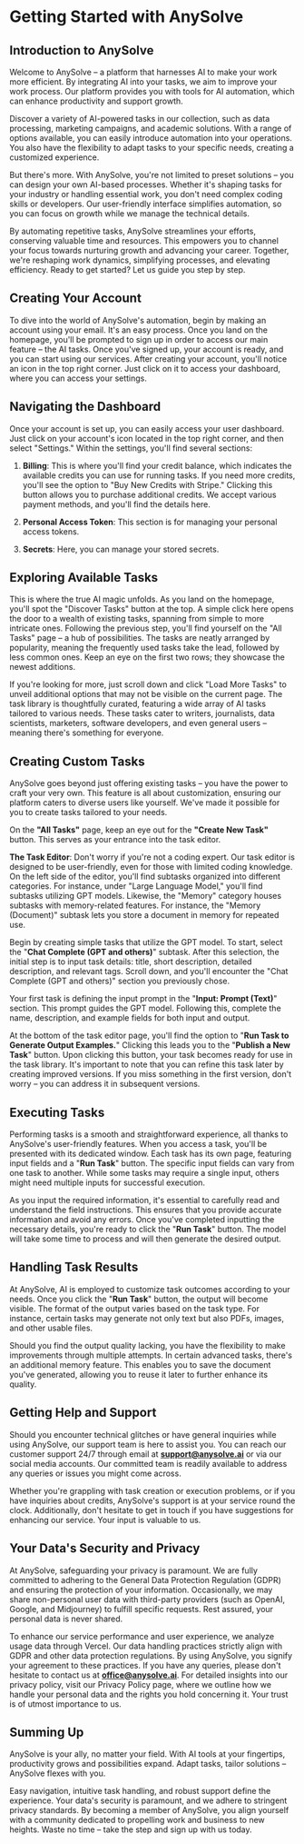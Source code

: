 # Getting Started with AnySolve

## Introduction to AnySolve

Welcome to AnySolve – a platform that harnesses AI to make your work more efficient. By integrating AI into your tasks, we aim to improve your work process. Our platform provides you with tools for AI automation, which can enhance productivity and support growth.

Discover a variety of AI-powered tasks in our collection, such as data processing, marketing campaigns, and academic solutions. With a range of options available, you can easily introduce automation into your operations. You also have the flexibility to adapt tasks to your specific needs, creating a customized experience.

But there's more. With AnySolve, you're not limited to preset solutions – you can design your own AI-based processes. Whether it's shaping tasks for your industry or handling essential work, you don't need complex coding skills or developers. Our user-friendly interface simplifies automation, so you can focus on growth while we manage the technical details.

By automating repetitive tasks, AnySolve streamlines your efforts, conserving valuable time and resources. This empowers you to channel your focus towards nurturing growth and advancing your career. Together, we're reshaping work dynamics, simplifying processes, and elevating efficiency. Ready to get started? Let us guide you step by step.

## Creating Your Account

To dive into the world of AnySolve's automation, begin by making an account using your email. It's an easy process. Once you land on the homepage, you'll be prompted to sign up in order to access our main feature – the AI tasks. Once you've signed up, your account is ready, and you can start using our services. After creating your account, you'll notice an icon in the top right corner. Just click on it to access your dashboard, where you can access your settings.

## Navigating the Dashboard

Once your account is set up, you can easily access your user dashboard. Just click on your account's icon located in the top right corner, and then select "Settings." Within the settings, you'll find several sections:

1. **Billing**: This is where you'll find your credit balance, which indicates the available credits you can use for running tasks. If you need more credits, you'll see the option to "Buy New Credits with Stripe." Clicking this button allows you to purchase additional credits. We accept various payment methods, and you'll find the details here.

2. **Personal Access Token**: This section is for managing your personal access tokens.

3. **Secrets**: Here, you can manage your stored secrets.

## Exploring Available Tasks

This is where the true AI magic unfolds. As you land on the homepage, you'll spot the "Discover Tasks" button at the top. A simple click here opens the door to a wealth of existing tasks, spanning from simple to more intricate ones. Following the previous step, you'll find yourself on the "All Tasks" page – a hub of possibilities. The tasks are neatly arranged by popularity, meaning the frequently used tasks take the lead, followed by less common ones. Keep an eye on the first two rows; they showcase the newest additions.

If you're looking for more, just scroll down and click "Load More Tasks" to unveil additional options that may not be visible on the current page. The task library is thoughtfully curated, featuring a wide array of AI tasks tailored to various needs. These tasks cater to writers, journalists, data scientists, marketers, software developers, and even general users – meaning there's something for everyone.

## Creating Custom Tasks

AnySolve goes beyond just offering existing tasks – you have the power to craft your very own. This feature is all about customization, ensuring our platform caters to diverse users like yourself. We've made it possible for you to create tasks tailored to your needs.

On the **"All Tasks"** page, keep an eye out for the **"Create New Task"** button. This serves as your entrance into the task editor.

**The Task Editor**: Don't worry if you're not a coding expert. Our task editor is designed to be user-friendly, even for those with limited coding knowledge. On the left side of the editor, you'll find subtasks organized into different categories. For instance, under "Large Language Model," you'll find subtasks utilizing GPT models. Likewise, the "Memory" category houses subtasks with memory-related features. For instance, the "Memory (Document)" subtask lets you store a document in memory for repeated use.

Begin by creating simple tasks that utilize the GPT model. To start, select the "**Chat Complete (GPT and others)**" subtask. After this selection, the initial step is to input task details: title, short description, detailed description, and relevant tags. Scroll down, and you'll encounter the "Chat Complete (GPT and others)" section you previously chose.

Your first task is defining the input prompt in the "**Input: Prompt (Text)**" section. This prompt guides the GPT model. Following this, complete the name, description, and example fields for both input and output.

At the bottom of the task editor page, you'll find the option to "**Run Task to Generate Output Examples.**" Clicking this leads you to the "**Publish a New Task**" button. Upon clicking this button, your task becomes ready for use in the task library. It's important to note that you can refine this task later by creating improved versions. If you miss something in the first version, don't worry – you can address it in subsequent versions.

## Executing Tasks

Performing tasks is a smooth and straightforward experience, all thanks to AnySolve's user-friendly features. When you access a task, you'll be presented with its dedicated window. Each task has its own page, featuring input fields and a "**Run Task**" button. The specific input fields can vary from one task to another. While some tasks may require a single input, others might need multiple inputs for successful execution.

As you input the required information, it's essential to carefully read and understand the field instructions. This ensures that you provide accurate information and avoid any errors. Once you've completed inputting the necessary details, you're ready to click the "**Run Task**" button. The model will take some time to process and will then generate the desired output.

## Handling Task Results

At AnySolve, AI is employed to customize task outcomes according to your needs. Once you click the "**Run Task**" button, the output will become visible. The format of the output varies based on the task type. For instance, certain tasks may generate not only text but also PDFs, images, and other usable files.

Should you find the output quality lacking, you have the flexibility to make improvements through multiple attempts. In certain advanced tasks, there's an additional memory feature. This enables you to save the document you've generated, allowing you to reuse it later to further enhance its quality.

## Getting Help and Support

Should you encounter technical glitches or have general inquiries while using AnySolve, our support team is here to assist you. You can reach our customer support 24/7 through email at **support@anysolve.ai** or via our social media accounts. Our committed team is readily available to address any queries or issues you might come across.

Whether you're grappling with task creation or execution problems, or if you have inquiries about credits, AnySolve's support is at your service round the clock. Additionally, don't hesitate to get in touch if you have suggestions for enhancing our service. Your input is valuable to us.

## Your Data's Security and Privacy

At AnySolve, safeguarding your privacy is paramount. We are fully committed to adhering to the General Data Protection Regulation (GDPR) and ensuring the protection of your information. Occasionally, we may share non-personal user data with third-party providers (such as OpenAI, Google, and Midjourney) to fulfill specific requests. Rest assured, your personal data is never shared.

To enhance our service performance and user experience, we analyze usage data through Vercel. Our data handling practices strictly align with GDPR and other data protection regulations. By using AnySolve, you signify your agreement to these practices. If you have any queries, please don't hesitate to contact us at **office@anysolve.ai**. For detailed insights into our privacy policy, visit our Privacy Policy page, where we outline how we handle your personal data and the rights you hold concerning it. Your trust is of utmost importance to us.

## Summing Up

AnySolve is your ally, no matter your field. With AI tools at your fingertips, productivity grows and possibilities expand. Adapt tasks, tailor solutions – AnySolve flexes with you.

Easy navigation, intuitive task handling, and robust support define the experience. Your data's security is paramount, and we adhere to stringent privacy standards. By becoming a member of AnySolve, you align yourself with a community dedicated to propelling work and business to new heights. Waste no time – take the step and sign up with us today.













































